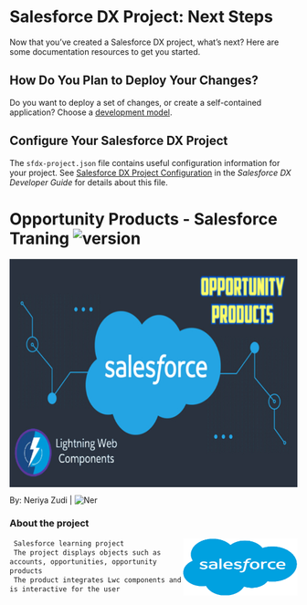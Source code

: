 # Salesforce DX Project: Next Steps

Now that you’ve created a Salesforce DX project, what’s next? Here are some documentation resources to get you started.

## How Do You Plan to Deploy Your Changes?

Do you want to deploy a set of changes, or create a self-contained application? Choose a [development model](https://developer.salesforce.com/tools/vscode/en/user-guide/development-models).

## Configure Your Salesforce DX Project

The `sfdx-project.json` file contains useful configuration information for your project. See [Salesforce DX Project Configuration](https://developer.salesforce.com/docs/atlas.en-us.sfdx_dev.meta/sfdx_dev/sfdx_dev_ws_config.htm) in the _Salesforce DX Developer Guide_ for details about this file.

# Opportunity Products - Salesforce Traning <img src="https://img.shields.io/badge/version-1.0-yellowgreen" alt="version" >

<img src="https://raw.githubusercontent.com/NeriyaZudi/Salesforce-Training/main/project%20pictures/main%20opp%20product.jpg" align="center"
     alt="cover" width="600" height="400">
     
By: Neriya Zudi | <img src="https://img.shields.io/badge/Neriya-Salesforce Delevoper-blue" alt="Ner" > 

<h3> About the project </h3>
   <img src="https://raw.githubusercontent.com/NeriyaZudi/Salesforce-Training/main/project%20pictures/salesforce%20back.png" align="right"
     alt="SF logo" width="200" height="100">
     
     Salesforce learning project
     The project displays objects such as accounts, opportunities, opportunity products
     The product integrates Lwc components and is interactive for the user
